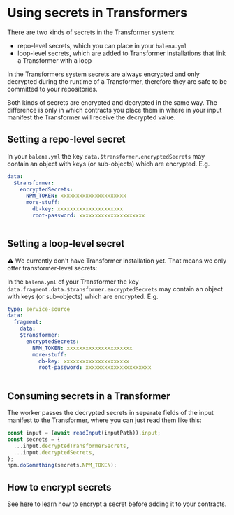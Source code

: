# Using secrets in Transformers

There are two kinds of secrets in the Transformer system:
* repo-level secrets, which you can place in your `balena.yml`
* loop-level secrets, which are added to Transformer installations that link a Transformer with a loop

In the Transformers system secrets are always encrypted and only decrypted during the runtime of a Transformer, therefore they are safe to be committed to your repositories.

Both kinds of secrets are encrypted and decrypted in the same way. The difference is only in which contracts you place them in where in your input manifest the Transformer will receive the decrypted value.

## Setting a repo-level secret

In your `balena.yml` the key `data.$transformer.encryptedSecrets` may contain an object with keys (or sub-objects) which are encrypted. E.g.
```yml
data:
  $transformer:
    encryptedSecrets:
      NPM_TOKEN: xxxxxxxxxxxxxxxxxxxxx
      more-stuff:
        db-key: xxxxxxxxxxxxxxxxxxxxx
        root-password: xxxxxxxxxxxxxxxxxxxxx
      
```

## Setting a loop-level secret

⚠️ We currently don't have Transformer installation yet. That means we only offer transformer-level secrets:

In the `balena.yml` of your Transformer the key `data.fragment.data.$transformer.encryptedSecrets` may contain an object with keys (or sub-objects) which are encrypted. E.g.
```yml
type: service-source
data:
  fragment:
    data:
    $transformer:
      encryptedSecrets:
        NPM_TOKEN: xxxxxxxxxxxxxxxxxxxxx
        more-stuff:
          db-key: xxxxxxxxxxxxxxxxxxxxx
          root-password: xxxxxxxxxxxxxxxxxxxxx
      
```

## Consuming secrets in a Transformer

The worker passes the decrypted secrets in separate fields of the input manifest to the Transformer, where you can just read them like this:

```javascript
const input = (await readInput(inputPath)).input;
const secrets = {
  ...input.decryptedTransformerSecrets,
  ...input.decryptedSecrets,
};
npm.doSomething(secrets.NPM_TOKEN);
```

## How to encrypt secrets

See [here](https://github.com/product-os/transformer-worker/tree/master/pki) to learn how to encrypt a secret before adding it to your contracts.
